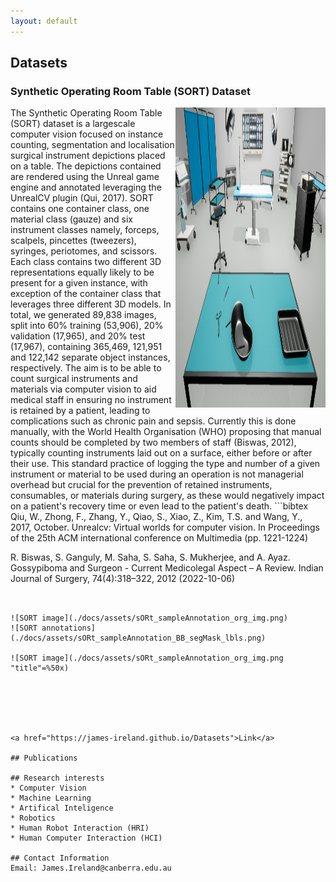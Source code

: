 ```yaml
---
layout: default
---
```


## Datasets
### Synthetic Operating Room Table (SORT) Dataset
<img align="right" width="240" height="480" src="./docs/assets/sORt_sampleAnnotation_org_img.png">
The Synthetic Operating Room Table (SORT) dataset is a largescale computer vision focused on instance counting, segmentation and localisation surgical instrument depictions placed on a table. 
  The depictions contained are rendered using the Unreal game engine and annotated leveraging the UnrealCV plugin (Qui, 2017). 
  SORT contains one container class, one material class (gauze) and six instrument classes namely, forceps, scalpels, pincettes (tweezers), syringes, periotomes, and scissors. 
  Each class contains two different 3D representations equally likely to be present for a given instance, with exception of the container class that leverages three different 3D models. 
  In total, we generated 89,838 images, split into 60% training (53,906), 20% validation (17,965), and 20% test (17,967), containing 365,469, 121,951 and 122,142 separate object instances, respectively. 
  The aim is to be able to count surgical instruments and materials via computer vision to aid medical staff in ensuring no instrument is retained by a patient, leading to complications such as chronic pain and sepsis. 
  Currently this is done manually, with the World Health Organisation (WHO) proposing that manual counts should be completed by two members of staff (Biswas, 2012), typically counting instruments laid out on a surface, either before or after their use. 
  This standard practice of logging the type and number of a given instrument or material to be used during an operation is not managerial overhead but crucial for the prevention of retained instruments, consumables, or materials during surgery, as these would negatively impact on a patient's recovery time or even lead to the patient's death. 
  ```bibtex
  Qiu, W., Zhong, F., Zhang, Y., Qiao, S., Xiao, Z., Kim, T.S. and Wang, Y., 2017, October. Unrealcv: Virtual worlds for computer vision. In Proceedings of the 25th ACM international conference on Multimedia (pp. 1221-1224) 
  
  R. Biswas, S. Ganguly, M. Saha, S. Saha, S. Mukherjee, and A. Ayaz. Gossypiboma and Surgeon - Current Medicolegal Aspect – A Review. Indian Journal of Surgery, 74(4):318–322, 2012 (2022-10-06) 
  ```  
 
 
 ![SORT image](./docs/assets/sORt_sampleAnnotation_org_img.png)
 ![SORT annotations](./docs/assets/sORt_sampleAnnotation_BB_segMask_lbls.png) 
 
 ![SORT image](./docs/assets/sORt_sampleAnnotation_org_img.png "title"=%50x)
 
 
 
 
 
 
<a href="https://james-ireland.github.io/Datasets">Link</a>

## Publications

## Research interests  
* Computer Vision 
* Machine Learning 
* Artifical Inteligence  
* Robotics
* Human Robot Interaction (HRI) 
* Human Computer Interaction (HCI) 

## Contact Information
Email: James.Ireland@canberra.edu.au
